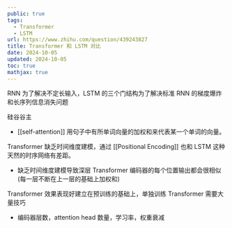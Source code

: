 ```yaml
---
public: true
tags:
  - Transformer
  - LSTM
url: https://www.zhihu.com/question/439243827
title: Transformer 和 LSTM 对比
date: 2024-10-05
updated: 2024-10-05
toc: true
mathjax: true
---
```


RNN 为了解决不定长输入，LSTM 的三个门结构为了解决标准 RNN 的梯度爆炸和长序列信息消失问题

硅谷谷主

  + [[self-attention]] 用句子中有所单词向量的加权和来代表某一个单词的向量。

Transformer 缺乏时间维度建模，通过 [[Positional Encoding]] 也和 LSTM 这种天然的时序网络有差距。

  + 缺乏时间维度建模导致深层 Transformer 编码器的每个位置输出都会很相似(每一层不断在上一层的基础上加权和)

Transformer 效果表现好建立在预训练的基础上，单独训练 Transformer 需要大量技巧

  + 编码器层数，attention head 数量，学习率，权重衰减
